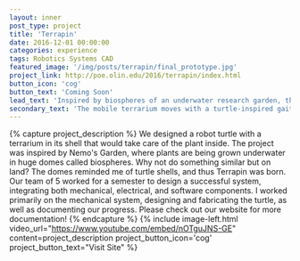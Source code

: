 ```yaml
---
layout: inner
post_type: project
title: 'Terrapin'
date: 2016-12-01 00:00:00
categories: experience
tags: Robotics Systems CAD
featured_image: '/img/posts/terrapin/final_prototype.jpg'
project_link: http://poe.olin.edu/2016/terrapin/index.html
button_icon: 'cog'
button_text: 'Coming Soon'
lead_text: 'Inspired by biospheres of an underwater research garden, this robot takes care of a plant inside of its shell.'
secondary_text: 'The mobile terrarium moves with a turtle-inspired gait using Klann linkages in the two front feet.'
---
```

{% capture project_description %}
We designed a robot turtle with a terrarium in its shell that would take care of the plant inside. The project was inspired by Nemo's Garden, where plants are being grown underwater in huge domes called biospheres. Why not do something similar but on land? The domes reminded me of turtle shells, and thus Terrapin was born.
Our team of 5 worked for a semester to design a successful system, integrating both mechanical, electrical, and software components.
I worked primarily on the mechanical system, designing and fabricating the turtle, as well as documenting our progress. Please check out our website for more documentation!
{% endcapture %}
{% include image-left.html video_url="https://www.youtube.com/embed/nOTguJNS-GE" content=project_description project_button_icon='cog' project_button_text="Visit Site" %}
